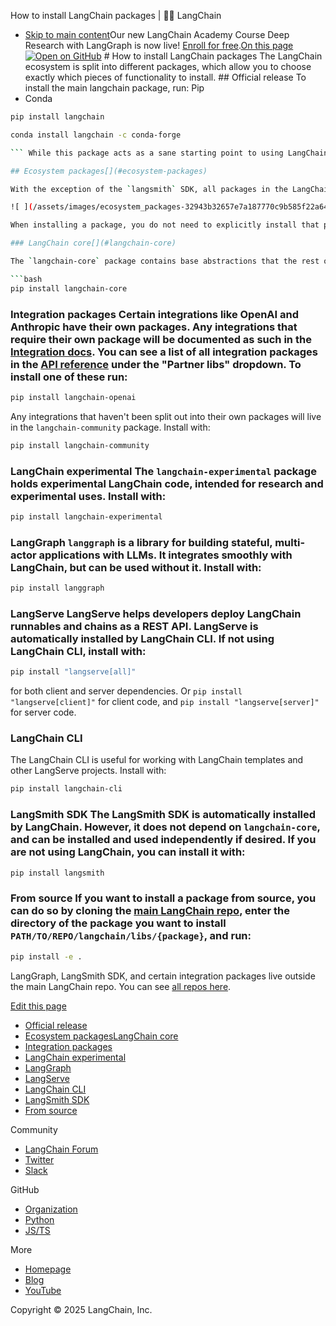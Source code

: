 How to install LangChain packages | 🦜️🔗 LangChain
- [Skip to main content](#__docusaurus_skipToContent_fallback)Our new LangChain Academy Course Deep Research with LangGraph is now live! [Enroll for free](https://academy.langchain.com/courses/deep-research-with-langgraph/?utm_medium=internal&utm_source=docs&utm_campaign=q3-2025_deep-research-course_co).[On this page![Open on GitHub ](https://img.shields.io/badge/Open%20on%20GitHub-grey?logo=github&logoColor=white)](https://github.com/langchain-ai/langchain/blob/master/docs/docs/how_to/installation.mdx) # How to install LangChain packages The LangChain ecosystem is split into different packages, which allow you to choose exactly which pieces of functionality to install. ## Official release[​](#official-release) To install the main langchain package, run: Pip
- Conda

```bash
pip install langchain

```

```bash
conda install langchain -c conda-forge

``` While this package acts as a sane starting point to using LangChain, much of the value of LangChain comes when integrating it with various model providers, datastores, etc. By default, the dependencies needed to do that are NOT installed. You will need to install the dependencies for specific integrations separately, which we show below.

## Ecosystem packages[​](#ecosystem-packages)

With the exception of the `langsmith` SDK, all packages in the LangChain ecosystem depend on `langchain-core`, which contains base classes and abstractions that other packages use. The dependency graph below shows how the different packages are related. A directed arrow indicates that the source package depends on the target package:

![ ](/assets/images/ecosystem_packages-32943b32657e7a187770c9b585f22a64.png)

When installing a package, you do not need to explicitly install that package&#x27;s explicit dependencies (such as `langchain-core`). However, you may choose to if you are using a feature only available in a certain version of that dependency. If you do, you should make sure that the installed or pinned version is compatible with any other integration packages you use.

### LangChain core[​](#langchain-core)

The `langchain-core` package contains base abstractions that the rest of the LangChain ecosystem uses, along with the LangChain Expression Language. It is automatically installed by `langchain`, but can also be used separately. Install with:

```bash
pip install langchain-core

```

### Integration packages[​](#integration-packages) Certain integrations like OpenAI and Anthropic have their own packages. Any integrations that require their own package will be documented as such in the [Integration docs](/docs/integrations/providers/). You can see a list of all integration packages in the [API reference](https://python.langchain.com/api_reference/) under the "Partner libs" dropdown. To install one of these run:

```bash
pip install langchain-openai

```

Any integrations that haven&#x27;t been split out into their own packages will live in the `langchain-community` package. Install with:

```bash
pip install langchain-community

```

### LangChain experimental[​](#langchain-experimental) The `langchain-experimental` package holds experimental LangChain code, intended for research and experimental uses. Install with:

```bash
pip install langchain-experimental

```

### LangGraph[​](#langgraph) `langgraph` is a library for building stateful, multi-actor applications with LLMs. It integrates smoothly with LangChain, but can be used without it. Install with:

```bash
pip install langgraph

```

### LangServe[​](#langserve) LangServe helps developers deploy LangChain runnables and chains as a REST API. LangServe is automatically installed by LangChain CLI. If not using LangChain CLI, install with:

```bash
pip install "langserve[all]"

```

for both client and server dependencies. Or `pip install "langserve[client]"` for client code, and `pip install "langserve[server]"` for server code.

### LangChain CLI[​](#langchain-cli)

The LangChain CLI is useful for working with LangChain templates and other LangServe projects. Install with:

```bash
pip install langchain-cli

```

### LangSmith SDK[​](#langsmith-sdk) The LangSmith SDK is automatically installed by LangChain. However, it does not depend on `langchain-core`, and can be installed and used independently if desired. If you are not using LangChain, you can install it with:

```bash
pip install langsmith

```

### From source[​](#from-source) If you want to install a package from source, you can do so by cloning the [main LangChain repo](https://github.com/langchain-ai/langchain), enter the directory of the package you want to install `PATH/TO/REPO/langchain/libs/{package}`, and run:

```bash
pip install -e .

```

LangGraph, LangSmith SDK, and certain integration packages live outside the main LangChain repo. You can see [all repos here](https://github.com/langchain-ai).

[Edit this page](https://github.com/langchain-ai/langchain/edit/master/docs/docs/how_to/installation.mdx)

- [Official release](#official-release)
- [Ecosystem packages](#ecosystem-packages)[LangChain core](#langchain-core)
- [Integration packages](#integration-packages)
- [LangChain experimental](#langchain-experimental)
- [LangGraph](#langgraph)
- [LangServe](#langserve)
- [LangChain CLI](#langchain-cli)
- [LangSmith SDK](#langsmith-sdk)
- [From source](#from-source)

Community

- [LangChain Forum](https://forum.langchain.com/)
- [Twitter](https://twitter.com/LangChainAI)
- [Slack](https://www.langchain.com/join-community)

GitHub

- [Organization](https://github.com/langchain-ai)
- [Python](https://github.com/langchain-ai/langchain)
- [JS/TS](https://github.com/langchain-ai/langchainjs)

More

- [Homepage](https://langchain.com)
- [Blog](https://blog.langchain.dev)
- [YouTube](https://www.youtube.com/@LangChain)

Copyright © 2025 LangChain, Inc.